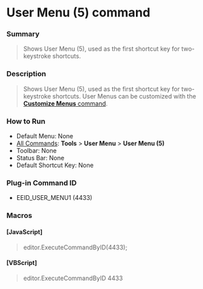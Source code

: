 # User Menu (5) command

### Summary

> Shows User Menu (5), used as the first shortcut key for two-keystroke
> shortcuts.

### Description

> Shows User Menu (5), used as the first shortcut key for two-keystroke
> shortcuts. User Menus can be customized with the [**Customize Menus** command](customize_menu).

### How to Run

- Default Menu: None
- [All Commands](all_commands): **Tools** >
**User Menu** \> **User Menu (5)**
- Toolbar: None
- Status Bar: None
- Default Shortcut Key: None

### Plug-in Command ID

- EEID\_USER\_MENU1 (4433)

### Macros

#### \[JavaScript\]

> editor.ExecuteCommandByID(4433);

#### \[VBScript\]

> editor.ExecuteCommandByID 4433
